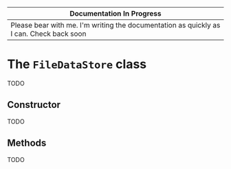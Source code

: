 | Documentation In Progress |
|---------------------------|
| Please bear with me.  I'm writing the documentation as quickly as I can.  Check back soon


The `FileDataStore` class
============================
TODO


Constructor
-----------------------
TODO


Methods
-----------------------
TODO



